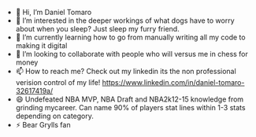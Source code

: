- 👋 Hi, I’m Daniel Tomaro
- 👀 I’m interested in the deeper workings of what dogs have to worry about when you sleep? Just sleep my furry friend.
- 🌱 I’m currently learning how to go from manually writing all my code to making it digital
- 💞️ I’m looking to collaborate with people who will versus me in chess for money
- 📫 How to reach me? Check out my linkedin its the non professional verision control of my life! https://www.linkedin.com/in/daniel-tomaro-32617419a/
- 😄 Undefeated NBA MVP, NBA Draft and NBA2k12-15 knowledge from grinding mycareer. Can name 90% of players stat lines within 1-3 stats depending on category. 
- ⚡ Bear Grylls fan

<!---
DanielTomaro13/DanielTomaro13 is a ✨ special ✨ repository because its `README.md` (this file) appears on your GitHub profile.
You can click the Preview link to take a look at your changes.
--->
